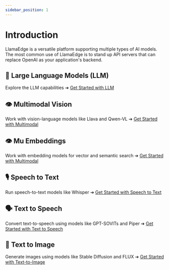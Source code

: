 ```yaml
---
sidebar_position: 1
---
```


# Introduction

LlamaEdge is a versatile platform supporting multiple types of AI models. The most common use of LlamaEdge is to
stand up API servers that can replace OpenAI as your application's backend.

## 🤖 Large Language Models (LLM)
Explore the LLM capabilities
➔ [Get Started with LLM](/docs/category/llm)

## 👁️ Multimodal Vision
Work with vision-language models like Llava and Qwen-VL
➔ [Get Started with Multimodal](/docs/category/multimodal)

## 👁️ Mu Embeddings
Work with embedding models for vector and semantic search
➔ [Get Started with Multimodal](/docs/category/mulembeddings)

## 🎙️ Speech to Text
Run speech-to-text models like Whisper
➔ [Get Started with Speech to Text](/docs/category/speech-to-text)

## 🗣️ Text to Speech
Convert text-to-speech using models like GPT-SOVITs and Piper
➔ [Get Started with Text to Speech](/docs/category/text-to-speech)

## 🎨 Text to Image
Generate images using models like Stable Diffusion and FLUX
➔ [Get Started with Text-to-Image](/docs/category/text-to-image)

